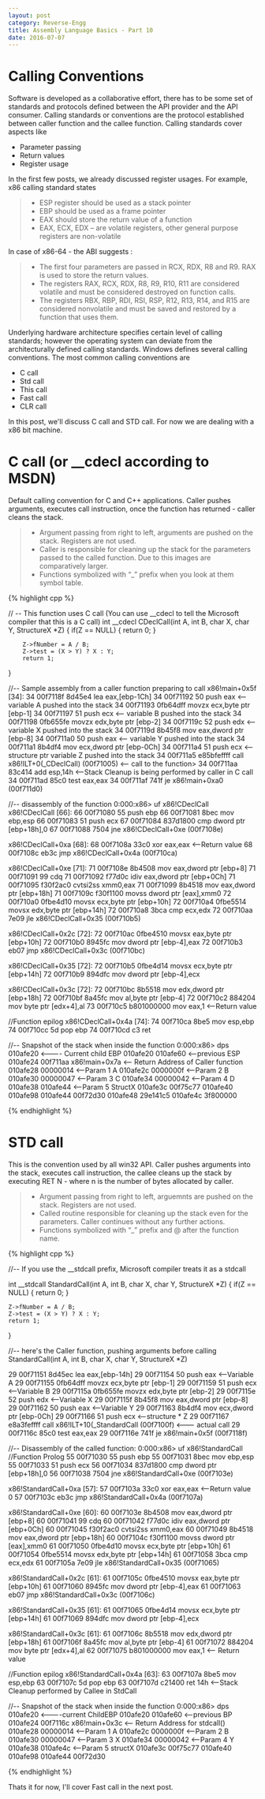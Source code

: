 ```yaml
---
layout: post
category: Reverse-Engg
title: Assembly Language Basics - Part 10
date: 2016-07-07
---
```


# Calling Conventions 
Software is developed as a collaborative effort, there has to be some set of standards and protocols defined between the API provider and the API consumer. Calling standards or conventions are the protocol established between caller function and the callee function. Calling standards cover aspects like
* Parameter passing
* Return values
* Register usage

In the first few posts, we already discussed register usages. For example, x86 calling standard states
> - ESP register should be used as a stack pointer
> - EBP should be used as a frame pointer
> - EAX should store the return value of a function
> - EAX, ECX, EDX – are volatile registers, other general purpose registers are non-volatile

In case of x86-64 - the ABI suggests :
> - The first four parameters are passed in RCX, RDX, R8 and R9. RAX is used to store the return values. 
> - The registers RAX, RCX, RDX, R8, R9, R10, R11 are considered volatile and must be considered destroyed on function calls.
> - The registers RBX, RBP, RDI, RSI, RSP, R12, R13, R14, and R15 are considered nonvolatile and must be saved and restored by a function that uses them.


Underlying hardware architecture specifies certain level of calling standards; however the operating system can deviate from the architecturally defined calling standards. Windows defines several calling conventions. The most common calling conventions are
* C call
* Std call
* This call
* Fast call
* CLR call

In this post, we'll discuss C call and STD call. For now we are dealing with a x86 bit machine. 

# C call (or __cdecl according to MSDN)
Default calling convention for C and C++ applications. Caller pushes arguments, executes call instruction, once the function has returned - caller cleans the stack.
> * Argument passing from right to left, arguments are pushed on the stack. Registers are not used.
> * Caller is responsible for cleaning up the stack for the parameters passed to the called function. Due to this images are comparatively larger.
> * Functions symbolized with “_” prefix when you look at them symbol table.

{% highlight cpp %}

// -- This function uses C call  (You can use __cdecl to tell the Microsoft compiler that this is a C call)
int __cdecl CDeclCall(int A, int B, char X, char Y, StructureX *Z)
{
        if(Z == NULL) {
        return 0;
        }
                
        Z->fNumber = A / B;
        Z->test = (X > Y) ? X : Y;
        return 1;
}

//-- Sample assembly from a caller function preparing to call 
x86!main+0x5f [34]:
   34 00f7118f 8d45e4          lea     eax,[ebp-1Ch]
   34 00f71192 50              push    eax	            <-- variable A pushed into the stack
   34 00f71193 0fb64dff        movzx   ecx,byte ptr [ebp-1]
   34 00f71197 51              push    ecx	            <-- variable B pushed into the stack
   34 00f71198 0fb655fe        movzx   edx,byte ptr [ebp-2]
   34 00f7119c 52              push    edx	            <-- variable X pushed into the stack
   34 00f7119d 8b45f8          mov     eax,dword ptr [ebp-8]
   34 00f711a0 50              push    eax	            <-- variable Y pushed into the stack
   34 00f711a1 8b4df4          mov     ecx,dword ptr [ebp-0Ch]
   34 00f711a4 51              push    ecx	            <--structure ptr variable Z pushed into the stack
   34 00f711a5 e85bfeffff      call    x86!ILT+0(_CDeclCall) (00f71005)  <-- call to the function>
   34 00f711aa 83c414          add     esp,14h              <--Stack Cleanup is being performed by caller in C call
   34 00f711ad 85c0            test    eax,eax
   34 00f711af 741f            je      x86!main+0xa0 (00f711d0)

//-- disassembly of the function
0:000:x86> uf x86!CDeclCall
x86!CDeclCall [66]:
   66 00f71080 55              push    ebp
   66 00f71081 8bec            mov     ebp,esp
   66 00f71083 51              push    ecx
   67 00f71084 837d1800        cmp     dword ptr [ebp+18h],0
   67 00f71088 7504            jne     x86!CDeclCall+0xe (00f7108e)

x86!CDeclCall+0xa [68]:
   68 00f7108a 33c0            xor     eax,eax <--Return value
   68 00f7108c eb3c            jmp     x86!CDeclCall+0x4a (00f710ca)

x86!CDeclCall+0xe [71]:
   71 00f7108e 8b4508          mov     eax,dword ptr [ebp+8]
   71 00f71091 99              cdq
   71 00f71092 f77d0c          idiv    eax,dword ptr [ebp+0Ch]
   71 00f71095 f30f2ac0        cvtsi2ss xmm0,eax
   71 00f71099 8b4518          mov     eax,dword ptr [ebp+18h]
   71 00f7109c f30f1100        movss   dword ptr [eax],xmm0
   72 00f710a0 0fbe4d10        movsx   ecx,byte ptr [ebp+10h]
   72 00f710a4 0fbe5514        movsx   edx,byte ptr [ebp+14h]
   72 00f710a8 3bca            cmp     ecx,edx
   72 00f710aa 7e09            jle     x86!CDeclCall+0x35 (00f710b5)

x86!CDeclCall+0x2c [72]:
   72 00f710ac 0fbe4510        movsx   eax,byte ptr [ebp+10h]
   72 00f710b0 8945fc          mov     dword ptr [ebp-4],eax
   72 00f710b3 eb07            jmp     x86!CDeclCall+0x3c (00f710bc)

x86!CDeclCall+0x35 [72]:
   72 00f710b5 0fbe4d14        movsx   ecx,byte ptr [ebp+14h]
   72 00f710b9 894dfc          mov     dword ptr [ebp-4],ecx

x86!CDeclCall+0x3c [72]:
   72 00f710bc 8b5518          mov     edx,dword ptr [ebp+18h]
   72 00f710bf 8a45fc          mov     al,byte ptr [ebp-4]
   72 00f710c2 884204          mov     byte ptr [edx+4],al
   73 00f710c5 b801000000      mov     eax,1 <--Return value

//Function epilog
x86!CDeclCall+0x4a [74]:
   74 00f710ca 8be5            mov     esp,ebp
   74 00f710cc 5d              pop     ebp
   74 00f710cd c3              ret

//-- Snapshot of the stack when inside the function
0:000:x86> dps 010afe20 <---- Current child EBP
010afe20  010afe60 <--previous ESP
010afe24  00f711aa x86!main+0x7a <-- Return Address of Caller function
010afe28  00000014 <--Param 1 A
010afe2c  0000000f <--Param 2 B
010afe30  00000047 <--Param 3 C
010afe34  00000042 <--Param 4 D
010afe38  010afe44 <--Param 5 StructX
010afe3c  00f75c77 
010afe40  010afe98
010afe44  00f72d30 
010afe48  29e141c5 
010afe4c  3f800000 


{% endhighlight %}



# STD call 
This is the convention used by all win32 API. Caller pushes arguments into the stack, executes call instruction, the callee cleans up the stack by executing RET N - where n is the number of bytes allocated by caller.
> * Argument passing from right to left, arguemnts are pushed on the stack. Registers are not used.
> * Called routine responsible for cleaning up the stack even for the parameters. Caller continues without any further actions.
> * Functions symbolized with “_” prefix and @<number of bytes for arguments> after the function name.

{% highlight cpp %}

//-- If you use the __stdcall prefix, Microsoft compiler treats it as a stdcall

int __stdcall StandardCall(int A, int B, char X, char Y, StructureX *Z)
{
	if(Z == NULL) {
	return 0;
	}
		
	Z->fNumber = A / B;
	Z->test = (X > Y) ? X : Y;
	return 1;
}

//-- here's the Caller function, pushing arguments before calling StandardCall(int A, int B, char X, char Y, StructureX *Z)

   29 00f71151 8d45ec          lea     eax,[ebp-14h]
   29 00f71154 50              push    eax 	            <--Variable A
   29 00f71155 0fb64dff        movzx   ecx,byte ptr [ebp-1]
   29 00f71159 51              push    ecx	            <--Variable B
   29 00f7115a 0fb655fe        movzx   edx,byte ptr [ebp-2]
   29 00f7115e 52              push    edx	            <--Variable X
   29 00f7115f 8b45f8          mov     eax,dword ptr [ebp-8]
   29 00f71162 50              push    eax 	            <--Variable Y
   29 00f71163 8b4df4          mov     ecx,dword ptr [ebp-0Ch]
   29 00f71166 51              push    ecx	            <--structure * Z
   29 00f71167 e8a3feffff      call    x86!ILT+10(_StandardCall (00f7100f)  <--- actual call
   29 00f7116c 85c0            test    eax,eax
   29 00f7116e 741f            je      x86!main+0x5f (00f7118f)

//-- Disassembly of the called function:
0:000:x86> uf x86!StandardCall
//Function Prolog
   55 00f71030 55              push    ebp
   55 00f71031 8bec            mov     ebp,esp
   55 00f71033 51              push    ecx
   56 00f71034 837d1800        cmp     dword ptr [ebp+18h],0
   56 00f71038 7504            jne     x86!StandardCall+0xe (00f7103e)

x86!StandardCall+0xa [57]:
   57 00f7103a 33c0            xor     eax,eax <--Return value 0
   57 00f7103c eb3c            jmp     x86!StandardCall+0x4a (00f7107a)

x86!StandardCall+0xe [60]:
   60 00f7103e 8b4508          mov     eax,dword ptr [ebp+8]
   60 00f71041 99              cdq
   60 00f71042 f77d0c          idiv    eax,dword ptr [ebp+0Ch]
   60 00f71045 f30f2ac0        cvtsi2ss xmm0,eax
   60 00f71049 8b4518          mov     eax,dword ptr [ebp+18h]
   60 00f7104c f30f1100        movss   dword ptr [eax],xmm0
   61 00f71050 0fbe4d10        movsx   ecx,byte ptr [ebp+10h]
   61 00f71054 0fbe5514        movsx   edx,byte ptr [ebp+14h]
   61 00f71058 3bca            cmp     ecx,edx
   61 00f7105a 7e09            jle     x86!StandardCall+0x35 (00f71065)

x86!StandardCall+0x2c [61]:
   61 00f7105c 0fbe4510        movsx   eax,byte ptr [ebp+10h]
   61 00f71060 8945fc          mov     dword ptr [ebp-4],eax
   61 00f71063 eb07            jmp     x86!StandardCall+0x3c (00f7106c)

x86!StandardCall+0x35 [61]:
   61 00f71065 0fbe4d14        movsx   ecx,byte ptr [ebp+14h]
   61 00f71069 894dfc          mov     dword ptr [ebp-4],ecx

x86!StandardCall+0x3c [61]:
   61 00f7106c 8b5518          mov     edx,dword ptr [ebp+18h]
   61 00f7106f 8a45fc          mov     al,byte ptr [ebp-4]
   61 00f71072 884204          mov     byte ptr [edx+4],al
   62 00f71075 b801000000      mov     eax,1 <-- Return value

//Function epilog
x86!StandardCall+0x4a [63]:
   63 00f7107a 8be5            mov     esp,ebp
   63 00f7107c 5d              pop     ebp
   63 00f7107d c21400          ret     14h     <--Stack Cleanup performed by Callee in StdCall

//-- Snapshot of the stack when inside the function
0:000:x86> dps 010afe20  <----current ChildEBP
010afe20  010afe60                  <--previous BP
010afe24  00f7116c x86!main+0x3c    <-- Return Address for stdcall()
010afe28  00000014 <--Param 1 A
010afe2c  0000000f <--Param 2 B
010afe30  00000047 <--Param 3 X
010afe34  00000042 <--Param 4 Y
010afe38  010afe4c <--Param 5 structX
010afe3c  00f75c77 
010afe40  010afe98
010afe44  00f72d30 

{% endhighlight %}

Thats it for now, I'll cover Fast call in the next post. 